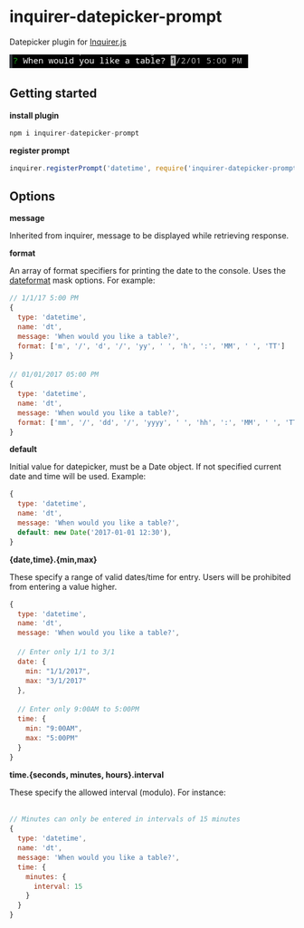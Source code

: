 # inquirer-datepicker-prompt
Datepicker plugin for [Inquirer.js](https://github.com/SBoudrias/Inquirer.js)

![Datetime prompt](example/datetime-prompt.png)

## Getting started
__install plugin__
```javascript
npm i inquirer-datepicker-prompt
```

__register prompt__
```javascript
inquirer.registerPrompt('datetime', require('inquirer-datepicker-prompt'))
```

## Options
__message__

Inherited from inquirer, message to be displayed while retrieving response.

__format__

An array of format specifiers for printing the date to the console.  Uses
the [dateformat](https://www.npmjs.com/package/dateformat) mask options.
For example:

```Javascript
// 1/1/17 5:00 PM
{
  type: 'datetime',
  name: 'dt',
  message: 'When would you like a table?',
  format: ['m', '/', 'd', '/', 'yy', ' ', 'h', ':', 'MM', ' ', 'TT'] 
}

// 01/01/2017 05:00 PM
{
  type: 'datetime',
  name: 'dt',
  message: 'When would you like a table?',
  format: ['mm', '/', 'dd', '/', 'yyyy', ' ', 'hh', ':', 'MM', ' ', 'TT'] 
}
```

__default__

Initial value for datepicker, must be a Date object. If not specified current date and time will be used.
Example:
```javascript
{
  type: 'datetime',
  name: 'dt',
  message: 'When would you like a table?',
  default: new Date('2017-01-01 12:30'),
}
```

__{date,time}.{min,max}__

These specify a range of valid dates/time for entry.  Users will be
prohibited from entering a value higher.

```Javascript
{
  type: 'datetime',
  name: 'dt',
  message: 'When would you like a table?',
  
  // Enter only 1/1 to 3/1
  date: {
    min: "1/1/2017",
    max: "3/1/2017"
  },
  
  // Enter only 9:00AM to 5:00PM
  time: {
    min: "9:00AM",
    max: "5:00PM"
  }
}
```

__time.{seconds, minutes, hours}.interval__

These specify the allowed interval (modulo).  For instance:

```Javascript

// Minutes can only be entered in intervals of 15 minutes
{
  type: 'datetime',
  name: 'dt',
  message: 'When would you like a table?',
  time: {
    minutes: {
      interval: 15
    }
  }
}
```
